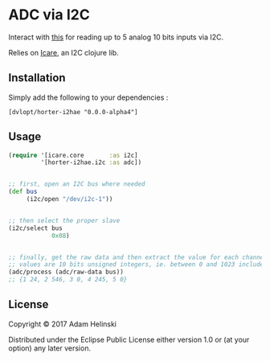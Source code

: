 # ADC via I2C

Interact with [this](https://www.horter-shop.de/en/i2c-din-rail-modules/172-kit-i2c-analog-input-module-5-channel-10-bit-4260404260745.html)
for reading up to 5 analog 10 bits inputs via I2C.

Relies on [Icare](https://github.com/dvlopt/icare), an I2C clojure lib.

## Installation

Simply add the following to your dependencies :

    [dvlopt/horter-i2hae "0.0.0-alpha4"]

## Usage

```clj
(require '[icare.core       :as i2c]
         '[horter-i2hae.i2c :as adc])


;; first, open an I2C bus where needed
(def bus
     (i2c/open "/dev/i2c-1"))


;; then select the proper slave
(i2c/select bus
            0x08)


;; finally, get the raw data and then extract the value for each channel
;; values are 10 bits unsigned integers, ie. between 0 and 1023 included
(adc/process (adc/raw-data bus))
;; {1 24, 2 546, 3 0, 4 245, 5 0}
```

## License

Copyright © 2017 Adam Helinski

Distributed under the Eclipse Public License either version 1.0 or (at
your option) any later version.

